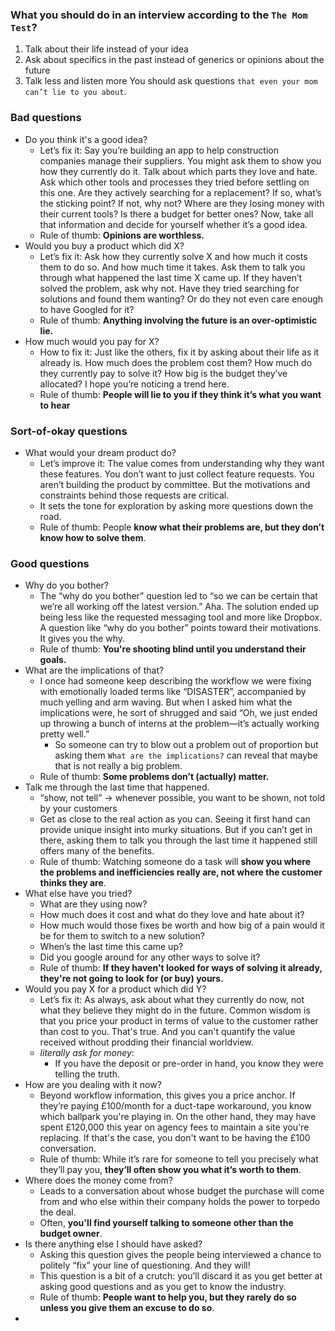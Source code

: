 
### What you should do in an interview according to the `The Mom Test`?
1) Talk about their life instead of your idea
2) Ask about specifics in the past instead of generics or opinions about the future
3) Talk less and listen more
You should ask questions `that even your mom can’t lie to you about`.


### Bad questions
- Do you think it's a good idea? 
	- Let’s fix it: Say you’re building an app to help construction companies manage their suppliers. You might ask them to show you how they currently do it. Talk about which parts they love and hate. Ask which other tools and processes they tried before settling on this one. Are they actively searching for a replacement? If so, what’s the sticking point? If not, why not? Where are they losing money with their current tools? Is there a budget for better ones? Now, take all that information and decide for yourself whether it’s a good idea.
	- Rule of  thumb: **Opinions are worthless.**
- Would you buy a product which did X?
	- Let’s fix it: Ask how they currently solve X and how much it costs them to do so. And how much time it takes. Ask them to talk you through what happened the last time X came up. If they haven’t solved the problem, ask why not. Have they tried searching for solutions and found them wanting? Or do they not even care enough to have Googled for it?
	- Rule of  thumb: **Anything involving the future is an over-optimistic lie.**
- How much would you pay for X?
	- How to fix it: Just like the others, fix it by asking about their life as it already is. How much does the problem cost them? How much do they currently pay to solve it? How big is the budget they’ve allocated? I hope you’re noticing a trend here.
	- Rule of  thumb: **People will lie to you if they think it’s what you want to hear**

### Sort-of-okay questions
- What would your dream product do?
	- Let’s improve it: The value comes from understanding why they want these features. You don’t want to just collect feature requests. You aren’t building the product by committee. But the motivations and constraints behind those requests are critical. 
	- It sets the tone for exploration by asking more questions down the road.
	- Rule of  thumb: People **know what their problems are, but they don’t know how to solve them**.

### Good questions
- Why do you bother?
	- The “why do you bother” question led to “so we can be certain that we’re all working off the latest version.” Aha. The solution ended up being less like the requested messaging tool and more like Dropbox. A question like “why do you bother” points toward their motivations. It gives you the why. 
	- Rule of  thumb: **You're shooting blind until you understand their goals.**
- What are the implications of that?
	- I once had someone keep describing the workflow we were fixing with emotionally loaded terms like “DISASTER”, accompanied by much yelling and arm waving. But when I asked him what the implications were, he sort of shrugged and said “Oh, we just ended up throwing a bunch of interns at the problem—it’s actually working pretty well.”
		- So someone can try to blow out a problem out of proportion but asking them `What are the implications?` can reveal that maybe that is not really a big problem.
	- Rule of  thumb: **Some problems don’t (actually) matter.**
- Talk me through the last time that happened.
	- “show, not tell” -> whenever possible, you want to be shown, not told by your customers
	- Get as close to the real action as you can. Seeing it first hand can provide unique insight into murky situations. But if you can’t get in there, asking them to talk you through the last time it happened still offers many of the benefits. 
	- Rule of  thumb: Watching someone do a task will **show you where the problems and inefficiencies really are, not where the customer thinks they are**.
- What else have you tried?
	- What are they using now?
	- How much does it cost and what do they love and hate about it? 
	- How much would those fixes be worth and how big of a pain would it be for them to switch to a new solution?
	- When’s the last time this came up?
	- Did you google around for any other ways to solve it?
	- Rule of  thumb: **If they haven't looked for ways of solving it already, they're not going to look for (or buy) yours.**
- Would you pay X for a product which did Y?
	- Let’s fix it: As always, ask about what they currently do now, not what they believe they might do in the future. Common wisdom is that you price your product in terms of value to the customer rather than cost to you. That's true. And you can't quantify the value received without prodding their financial worldview.
	- *literally ask for money*:
		- If you have the deposit or pre-order in hand, you know they were telling the truth.
- How are you dealing with it now?
	- Beyond workflow information, this gives you a price anchor. If they’re paying £100/month for a duct-tape workaround, you know which ballpark you're playing in. On the other hand, they may have spent £120,000 this year on agency fees to maintain a site you're replacing. If that's the case, you don't want to be having the £100 conversation.
	- Rule of  thumb: While it’s rare for someone to tell you precisely what they’ll pay you, **they’ll often show you what it’s worth to them**.
- Where does the money come from?
	- Leads to a conversation about whose budget the purchase will come from and who else within their company holds the power to torpedo the deal. 
	- Often, **you'll find yourself talking to someone other than the budget owner**.
- Is there anything else I should have asked?
	- Asking this question gives the people being interviewed a chance to politely “fix” your line of questioning. And they will!
	- This question is a bit of a crutch: you’ll discard it as you get better at asking good questions and as you get to know the industry.
	- Rule of  thumb: **People want to help you, but they rarely do so unless you give them an excuse to do so**.
- 